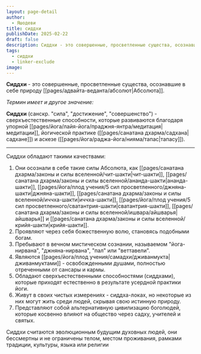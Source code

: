 ```yaml
---
layout: page-detail
author:
  - Яшодеви
title: сиддхи
publishDate: 2025-02-22
draft: false
description: Сиддхи - это совершенные, просветленные существа, осознавшие в себе природу Абсолюта.
tags:
  - сиддхи
  - linker-exclude
image: 
---
```

**Сиддхи** - это совершенные, просветленные существа, осознавшие в себе природу [[pages/адвайта-веданта/абсолют|Абсолюта]]. 

*Термин имеет и другое значение:* 

**Сиддхи** (санскр. "сила", "достижение", "совершенство") - сверхъестественные способности, которые развиваются благодаря упорной [[pages/йога/лайя-йога/праджня-янтра/медитация|медитации]], йогической практике ([[pages/санатана дхарма/садхана|садхане]]) и аскезе ([[pages/йога/раджа-йога/нияма/тапас|тапасу]]).

---

Сиддхи обладают такими качествами:

1. Они осознали в себе такие силы Абсолюта, как [[pages/санатана дхарма/законы и силы вселенной/чит-шакти|чит-шакти]], [[pages/санатана дхарма/законы и силы вселенной/ананда-шакти|ананда-шакти]], [[pages/йога/плод учения/5 сил просветленного/джняна-шакти|джняна-шакти]], [[pages/санатана дхарма/законы и силы вселенной/иччха-шакти|иччха-шакти]], [[pages/йога/плод учения/5 сил просветленного/сватантрия-шакти|сватантрия-шакти]], [[pages/санатана дхарма/законы и силы вселенной/ишвара/айшварья|айшварья]] и [[pages/санатана дхарма/законы и силы вселенной/крийя-шакти|крийя-шакти]].
2. Проявляют через себя божественную волю, становясь подобными богам.
3. Пребывают в вечном мистическом сознании, называемом "йога-нирвана", "джняна-нирвана", "пал" или "веттавели".
4. Являются [[pages/йога/плод учения/самадхи/дживанмукта|дживанмуктами]] - освобожденными душами, полностью отреченными от сансары и кармы.
5. Обладают сверхъестественными способностями (сиддхами), которые приходят естественно в результате усердной практики йоги.
6. Живут в своих чистых измерениях - сиддха-локах, но некоторые из них могут жить среди людей, скрывая свою истинную природу.
7. Представляют собой альтернативную цивилизацию боголюдей, которые косвенно влияют на общество через садху, учителей и святых.

Сиддхи считаются эволюционным будущим духовных людей, они бессмертны и не ограничены телом, местом проживания, рамками традиции, культуры, языка или религии